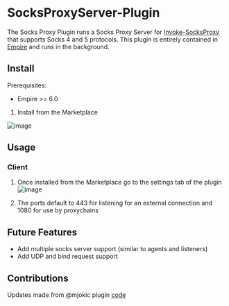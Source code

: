# SocksProxyServer-Plugin
The Socks Proxy Plugin runs a Socks Proxy Server for [Invoke-SocksProxy](https://github.com/BC-SECURITY/Invoke-SocksProxy)
that supports Socks 4 and 5 protocols. This plugin is entirely contained in [Empire](https://github.com/BC-SECURITY/Empire/)
and runs in the background. 



## Install
Prerequisites:
- Empire >= 6.0

1. Install from the Marketplace 

![image](https://github.com/user-attachments/assets/0cc5ef26-4cac-4533-bebf-8f9ceb37220c)


## Usage
### Client
1. Once installed from the Marketplace go to the settings tab of the plugin
   ![image](https://github.com/user-attachments/assets/5235bfa4-6a20-4fe5-a42a-8cea4afa0633)

2. The ports default to 443 for listening for an external connection and 1080 for use by proxychains 

## Future Features
- Add multiple socks server support (similar to agents and listeners)
- Add UDP and bind request support

## Contributions
Updates made from @mjokic plugin [code](https://github.com/BC-SECURITY/Empire/pull/351)
